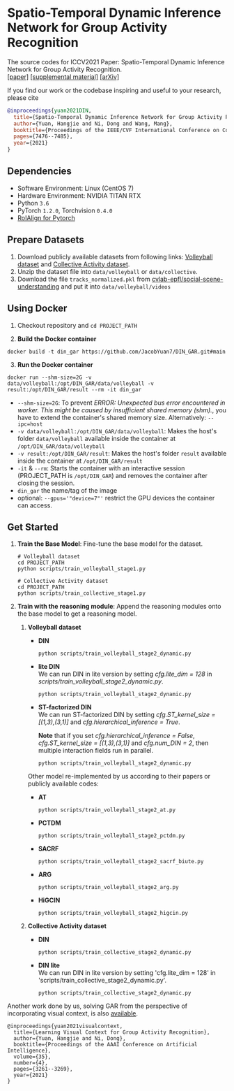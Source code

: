 
# Spatio-Temporal Dynamic Inference Network for Group Activity Recognition

The source codes for ICCV2021 Paper: 
Spatio-Temporal Dynamic Inference Network for Group Activity Recognition.  
[[paper]](https://openaccess.thecvf.com/content/ICCV2021/papers/Yuan_Spatio-Temporal_Dynamic_Inference_Network_for_Group_Activity_Recognition_ICCV_2021_paper.pdf)
[[supplemental material]](https://openaccess.thecvf.com/content/ICCV2021/supplemental/Yuan_Spatio-Temporal_Dynamic_Inference_ICCV_2021_supplemental.pdf)
[[arXiv]](http://arxiv.org/abs/2108.11743)

If you find our work or the codebase inspiring and useful to your research, please cite
```bibtex
@inproceedings{yuan2021DIN,
  title={Spatio-Temporal Dynamic Inference Network for Group Activity Recognition},
  author={Yuan, Hangjie and Ni, Dong and Wang, Mang},
  booktitle={Proceedings of the IEEE/CVF International Conference on Computer Vision},
  pages={7476--7485},
  year={2021}
}
```
        


## Dependencies

- Software Environment: Linux (CentOS 7)
- Hardware Environment: NVIDIA TITAN RTX
- Python `3.6`
- PyTorch `1.2.0`, Torchvision `0.4.0`
- [RoIAlign for Pytorch](https://github.com/longcw/RoIAlign.pytorch)



## Prepare Datasets

1. Download publicly available datasets from following links: [Volleyball dataset](http://vml.cs.sfu.ca/wp-content/uploads/volleyballdataset/volleyball.zip) and [Collective Activity dataset](http://vhosts.eecs.umich.edu/vision//ActivityDataset.zip).
2. Unzip the dataset file into `data/volleyball` or `data/collective`.
3. Download the file `tracks_normalized.pkl` from [cvlab-epfl/social-scene-understanding](https://raw.githubusercontent.com/wjchaoGit/Group-Activity-Recognition/master/data/volleyball/tracks_normalized.pkl) and put it into `data/volleyball/videos`


## Using Docker
1. Checkout repository and `cd PROJECT_PATH`

2. **Build the Docker container**
```shell
docker build -t din_gar https://github.com/JacobYuan7/DIN_GAR.git#main
```

3. **Run the Docker container**
```shell
docker run --shm-size=2G -v data/volleyball:/opt/DIN_GAR/data/volleyball -v result:/opt/DIN_GAR/result --rm -it din_gar
```
- `--shm-size=2G`: To prevent _ERROR: Unexpected bus error encountered in worker. This might be caused by insufficient shared memory (shm)._, you have to extend the container's shared memory size. Alternatively: `--ipc=host`
- `-v data/volleyball:/opt/DIN_GAR/data/volleyball`: Makes the host's folder `data/volleyball` available inside the container at `/opt/DIN_GAR/data/volleyball`
- `-v result:/opt/DIN_GAR/result`: Makes the host's folder `result` available inside the container at `/opt/DIN_GAR/result`
- `-it` & `--rm`: Starts the container with an interactive session (PROJECT_PATH is `/opt/DIN_GAR`) and removes the container after closing the session.
- `din_gar` the name/tag of the image
- optional: `--gpus='"device=7"'` restrict the GPU devices the container can access.

## Get Started
1. **Train the Base Model**: Fine-tune the base model for the dataset. 
    ```shell
    # Volleyball dataset
    cd PROJECT_PATH 
    python scripts/train_volleyball_stage1.py
    
    # Collective Activity dataset
    cd PROJECT_PATH 
    python scripts/train_collective_stage1.py
    ```

2. **Train with the reasoning module**: Append the reasoning modules onto the base model to get a reasoning model.
    1. **Volleyball dataset**
        - **DIN** 
            ```
            python scripts/train_volleyball_stage2_dynamic.py
            ```
       - **lite DIN** \
            We can run DIN in lite version by setting *cfg.lite_dim = 128* in *scripts/train_volleyball_stage2_dynamic.py*.
            ```
            python scripts/train_volleyball_stage2_dynamic.py
            ```
       - **ST-factorized DIN** \
            We can run ST-factorized DIN by setting *cfg.ST_kernel_size = [(1,3),(3,1)]* and *cfg.hierarchical_inference = True*.
        
            **Note** that if you set *cfg.hierarchical_inference = False*, *cfg.ST_kernel_size = [(1,3),(3,1)]* and *cfg.num_DIN = 2*, then multiple interaction fields run in parallel.
            ```
            python scripts/train_volleyball_stage2_dynamic.py
            ```
        
        Other model re-implemented by us according to their papers or publicly available codes:
        - **AT** 
            ```
            python scripts/train_volleyball_stage2_at.py
            ```
        - **PCTDM** 
            ```
            python scripts/train_volleyball_stage2_pctdm.py
            ```
        - **SACRF** 
            ```
            python scripts/train_volleyball_stage2_sacrf_biute.py
            ```
       - **ARG** 
            ```
            python scripts/train_volleyball_stage2_arg.py
            ```
        - **HiGCIN** 
            ```
            python scripts/train_volleyball_stage2_higcin.py
            ```
       
    2. **Collective Activity dataset**
        -  **DIN** 
            ```
            python scripts/train_collective_stage2_dynamic.py
            ```
        -  **DIN lite** \
        We can run DIN in lite version by setting 'cfg.lite_dim = 128' in 'scripts/train_collective_stage2_dynamic.py'.
            ```
            python scripts/train_collective_stage2_dynamic.py
            ```

Another work done by us, solving GAR from the perspective of incorporating visual context, is also [available](https://ojs.aaai.org/index.php/AAAI/article/view/16437/16244).
```
@inproceedings{yuan2021visualcontext,
  title={Learning Visual Context for Group Activity Recognition},
  author={Yuan, Hangjie and Ni, Dong},
  booktitle={Proceedings of the AAAI Conference on Artificial Intelligence},
  volume={35},
  number={4},
  pages={3261--3269},
  year={2021}
}
```







